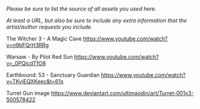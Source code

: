 *Please be sure to list the source of all assets you used here.*

*At least a URL, but also be sure to include any extra information that the artist/author requests you include.*

The Witcher 3 - A Magic Cave
https://www.youtube.com/watch?v=n9bFQrH3RRg

Warsaw - By Pilot Red Sun
https://www.youtube.com/watch?v=_0PQicdTfO8

Earthbound: 53 - Sanctuary Guardian
https://www.youtube.com/watch?v=TKvjEQXKeec&t=61s

Turret Gun image
https://www.deviantart.com/ultimaodin/art/Turret-001x3-500578422 
